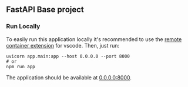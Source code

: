 ## FastAPI Base project

### Run Locally
To easily run this application locally it's recommended to use the [remote container extension](https://marketplace.visualstudio.com/items?itemName=ms-vscode-remote.remote-containers) for vscode. Then, just run:
```shell
uvicorn app.main:app --host 0.0.0.0 --port 8000
# or
npm run app
```
The application should be available at [0.0.0.0:8000](http://0.0.0.0:8000).
